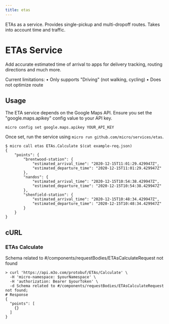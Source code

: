 ```yaml
---
title: etas
---
```

ETAs as a service. Provides single-pickup and multi-dropoff routes. Takes into account time and traffic.

# ETAs Service

Add accurate estimated time of arrival to apps for delivery tracking, routing directions and much more.

Current limitations:
• Only supports "Driving" (not walking, cycling)
• Does not optimize route

## Usage

The ETA service depends on the Google Maps API. Ensure you set the "google.maps.apikey" config value to your API key.

```shell
micro config set google.maps.apikey YOUR_API_KEY
```

Once set, run the service using `micro run github.com/micro/services/etas`.

```shell
$ micro call etas ETAs.Calculate $(cat example-req.json)
{
	"points": {
		"brentwood-station": {
			"estimated_arrival_time": "2020-12-15T11:01:29.429947Z",
			"estimated_departure_time": "2020-12-15T11:01:29.429947Z"
		},
		"nandos": {
			"estimated_arrival_time": "2020-12-15T10:54:38.429947Z",
			"estimated_departure_time": "2020-12-15T10:54:38.429947Z"
		},
		"shenfield-station": {
			"estimated_arrival_time": "2020-12-15T10:48:34.429947Z",
			"estimated_departure_time": "2020-12-15T10:48:34.429947Z"
		}
	}
}
```

## cURL


### ETAs Calculate
<!-- We use the request body description here as endpoint descriptions are not
being lifted correctly from the proto by the openapi spec generator -->
Schema related to #/components/requestBodies/ETAsCalculateRequest not found
```shell
> curl 'https://api.m3o.com/protobuf/ETAs/Calculate' \
  -H 'micro-namespace: $yourNamespace' \
  -H 'authorization: Bearer $yourToken' \
  -d Schema related to #/components/requestBodies/ETAsCalculateRequest not found;
# Response
{
  "points": [
    {}
  ]
}
```


